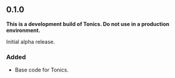 ## 0.1.0

**This is a development build of Tonics. Do not use in a production environment.**

Initial alpha release.

### Added
* Base code for Tonics.
